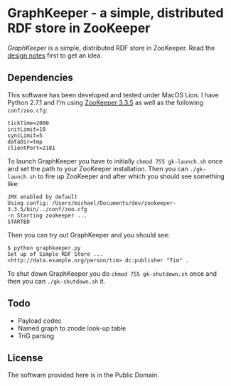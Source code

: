 # GraphKeeper - a simple, distributed RDF store in ZooKeeper 

_GraphKeeper_ is a simple, distributed RDF store in ZooKeeper. Read the [design notes](http://scriptogr.am/mhausenblas/post/rdf-store-in-zookeeper-part-1 "A simple RDF store in ZooKeeper - Part 1") first to get an idea. 

## Dependencies

This software has been developed and tested under MacOS Lion. I have Python 2.7.1  and I'm using [ZooKeeper 3.3.5](http://ftp.heanet.ie/mirrors/www.apache.org/dist/zookeeper/zookeeper-3.3.5/zookeeper-3.3.5.tar.gz) as well as the following `conf/zoo.cfg`:

	tickTime=2000
	initLimit=10
	syncLimit=5
	dataDir=tmp
	clientPort=2181

To launch GraphKeeper you have to initially `chmod 755 gk-launch.sh` once and set the path to your ZooKeeper installation. Then you can `./gk-launch.sh` to fire up ZooKeeper and after which you should see something like:

	JMX enabled by default
	Using config: /Users/michael/Documents/dev/zookeeper-3.3.5/bin/../conf/zoo.cfg
	-n Starting zookeeper ... 
	STARTED

Then you can try out GraphKeeper and you should see:

	$ python graphkeeper.py
	Set up of Simple RDF Store ...
	<http://data.example.org/person/tim> dc:publisher "Tim" .

To shut down GraphKeeper you do `chmod 755 gk-shutdown.sh` once and then you can `./gk-shutdown.sh` it.


## Todo

* Payload codec
* Named graph to znode look-up table
* TriG parsing

## License

The software provided here is in the Public Domain.